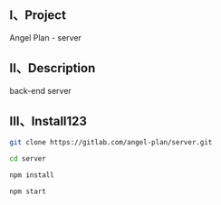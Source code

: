 ## I、Project
Angel Plan - server

## II、Description
back-end server

## III、Install123

```bash
git clone https://gitlab.com/angel-plan/server.git
```

```bash
cd server
```

```bash
npm install
```

```bash
npm start
```